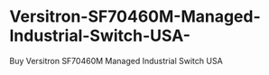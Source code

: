 # Versitron-SF70460M-Managed-Industrial-Switch-USA-
Buy Versitron SF70460M Managed Industrial Switch USA 
